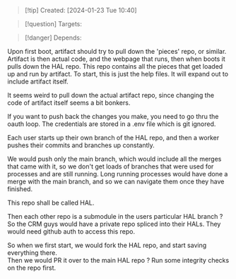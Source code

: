 
>[!tip] Created: [2024-01-23 Tue 10:40]

>[!question] Targets: 

>[!danger] Depends: 

Upon first boot, artifact should try to pull down the 'pieces' repo, or similar.
Artifact is then actual code, and the webpage that runs, then when boots it pulls down the HAL repo.  This repo contains all the pieces that get loaded up and run by artifact.  To start, this is just the help files.  It will expand out to include artifact itself.

It seems weird to pull down the actual artifact repo, since changing the code of artifact itself seems a bit bonkers.

If you want to push back the changes you make, you need to go thru the oauth loop.  The credentials are stored in a .env file which is git ignored.

Each user starts up their own branch of the HAL repo, and then a worker pushes their commits and branches up constantly.

We would push only the main branch, which would include all the merges that came with it, so we don't get loads of branches that were used for processes and are still running.  Long running processes would have done a merge with the main branch, and so we can navigate them once they have finished.

This repo shall be called HAL.

Then each other repo is a submodule in the users particular HAL branch ?
So the CRM guys would have a private repo spliced into their HALs.
They would need github auth to access this repo.

So when we first start, we would fork the HAL repo, and start saving everything there.  
Then we would PR it over to the main HAL repo ?
Run some integrity checks on the repo first.